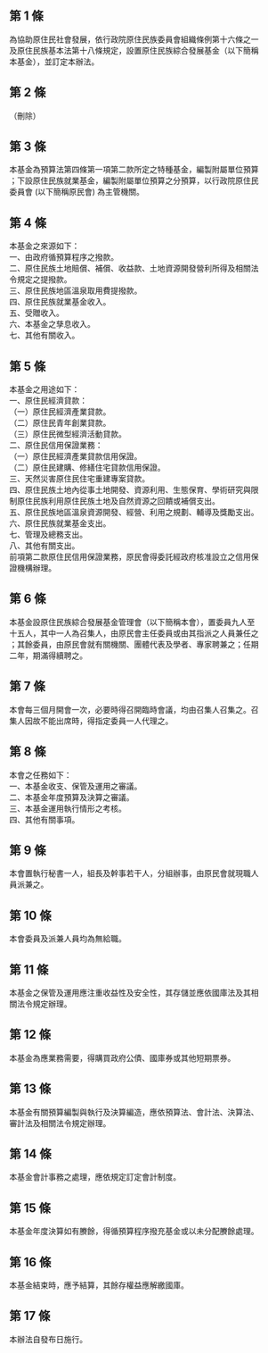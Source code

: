 第 1 條
-------
為協助原住民社會發展，依行政院原住民族委員會組織條例第十六條之一  
及原住民族基本法第十八條規定，設置原住民族綜合發展基金（以下簡稱  
本基金），並訂定本辦法。

第 2 條
-------
（刪除）

第 3 條
-------
本基金為預算法第四條第一項第二款所定之特種基金，編製附屬單位預算  
；下設原住民族就業基金，編製附屬單位預算之分預算，以行政院原住民  
委員會 (以下簡稱原民會) 為主管機關。

第 4 條
-------
本基金之來源如下：  
一、由政府循預算程序之撥款。  
二、原住民族土地賠償、補償、收益款、土地資源開發營利所得及相關法  
    令規定之提撥款。  
三、原住民族地區溫泉取用費提撥款。  
四、原住民族就業基金收入。  
五、受贈收入。  
六、本基金之孳息收入。  
七、其他有關收入。

第 5 條
-------
本基金之用途如下：  
一、原住民經濟貸款：  
（一）原住民經濟產業貸款。  
（二）原住民青年創業貸款。  
（三）原住民微型經濟活動貸款。  
二、原住民信用保證業務：  
（一）原住民經濟產業貸款信用保證。  
（二）原住民建購、修繕住宅貸款信用保證。  
三、天然災害原住民住宅重建專案貸款。  
四、原住民族土地內從事土地開發、資源利用、生態保育、學術研究與限  
    制原住民族利用原住民族土地及自然資源之回饋或補償支出。  
五、原住民族地區溫泉資源開發、經營、利用之規劃、輔導及獎勵支出。  
六、原住民族就業基金支出。  
七、管理及總務支出。  
八、其他有關支出。  
前項第二款原住民信用保證業務，原民會得委託經政府核准設立之信用保  
證機構辦理。

第 6 條
-------
本基金設原住民族綜合發展基金管理會（以下簡稱本會），置委員九人至  
十五人，其中一人為召集人，由原民會主任委員或由其指派之人員兼任之  
；其餘委員，由原民會就有關機關、團體代表及學者、專家聘兼之；任期  
二年，期滿得續聘之。

第 7 條
-------
本會每三個月開會一次，必要時得召開臨時會議，均由召集人召集之。召  
集人因故不能出席時，得指定委員一人代理之。

第 8 條
-------
本會之任務如下：  
一、本基金收支、保管及運用之審議。  
二、本基金年度預算及決算之審議。  
三、本基金運用執行情形之考核。  
四、其他有關事項。

第 9 條
-------
本會置執行秘書一人，組長及幹事若干人，分組辦事，由原民會就現職人  
員派兼之。

第 10 條
--------
本會委員及派兼人員均為無給職。

第 11 條
--------
本基金之保管及運用應注重收益性及安全性，其存儲並應依國庫法及其相  
關法令規定辦理。

第 12 條
--------
本基金為應業務需要，得購買政府公債、國庫券或其他短期票券。

第 13 條
--------
本基金有關預算編製與執行及決算編造，應依預算法、會計法、決算法、  
審計法及相關法令規定辦理。

第 14 條
--------
本基金會計事務之處理，應依規定訂定會計制度。

第 15 條
--------
本基金年度決算如有賸餘，得循預算程序撥充基金或以未分配賸餘處理。

第 16 條
--------
本基金結束時，應予結算，其餘存權益應解繳國庫。

第 17 條
--------
本辦法自發布日施行。

